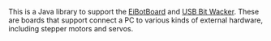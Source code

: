 This is a Java library to support the [EiBotBoard](http://www.schmalzhaus.com/EBB/) and [USB Bit Wacker](http://www.schmalzhaus.com/UBW/). 
These are boards that support connect a PC to various kinds of external hardware, including stepper motors and servos. 